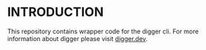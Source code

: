 INTRODUCTION
======

This repository contains wrapper code for the digger cli. For more information about digger please visit [digger.dev](https://digger.dev).
